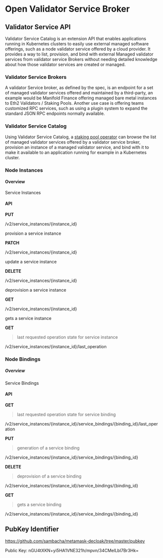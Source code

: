 # Open Validator Service Broker

## Validator Service API


Validator Service Catalog is an extension API that enables applications running in Kubernetes clusters to easily use external managed software offerings, such as a node validator service offered by a cloud provider.
It provides a way to list, provision, and bind with external Managed validator services from validator service Brokers without needing detailed knowledge about how those validator services are created or managed.

### Validator Service Brokers
A validator Service broker, as defined by the spec, is an endpoint for a set of managed validator services offered and maintained by a third-party, an example would be Manifold Finance offering managed bare metal instances to Eth2 Validators / Staking Pools. Another use case is offering teams customized RPC services, such as using a plugin system to expand the standard JSON RPC endpoints normally available. 

### Validator Service Catalog

Using Validator Service Catalog, a [staking pool operator](#) can browse the list of managed validator services offered by a validator service broker, provision an instance of a managed validator service, and bind with it to make it available to an application running for example in a Kubernetes cluster.


### Node Instances 

#### Overview
Service Instances

  

#### API 
**PUT**

/v2/service_instances/{instance_id}

provision a service instance

  

**PATCH**

/v2/service_instances/{instance_id}

update a service instance

  

**DELETE**

/v2/service_instances/{instance_id}

deprovision a service instance

  

**GET**

/v2/service_instances/{instance_id}

gets a service instance

  

**GET**

> last requested operation state for service instance

/v2/service_instances/{instance_id}/last_operation

  
  

### Node Bindings


##### Overview 
Service Bindings

  
#### API 
**GET**

> last requested operation state for service binding

  

/v2/service_instances/{instance_id}/service_bindings/{binding_id}/last_operation

  
  

**PUT**

> generation of a service binding

  

/v2/service_instances/{instance_id}/service_bindings/{binding_id}

  
  

**DELETE**

> deprovision of a service binding

/v2/service_instances/{instance_id}/service_bindings/{binding_id}

  
  

**GET**

> gets a service binding

/v2/service_instances/{instance_id}/service_bindings/{binding_id}

  
  
  

## PubKey Identifier

https://github.com/sambacha/metamask-decloak/tree/master/pubkey

Public Key: nGU4tXKN+yi5HA1VNE321h/mpvn/34CMelLbl7Br3Hk=
